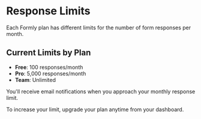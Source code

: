 # Response Limits

Each Formly plan has different limits for the number of form responses per month.

## Current Limits by Plan

- **Free**: 100 responses/month
- **Pro**: 5,000 responses/month
- **Team**: Unlimited

You'll receive email notifications when you approach your monthly response limit.

To increase your limit, upgrade your plan anytime from your dashboard.
